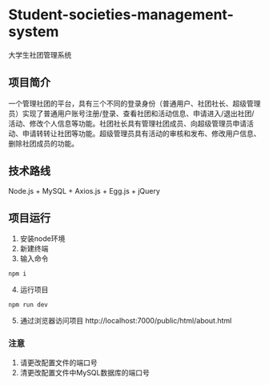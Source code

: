 # Student-societies-management-system
大学生社团管理系统
## 项目简介
一个管理社团的平台，具有三个不同的登录身份（普通用户、社团社长、超级管理员）实现了普通用户账号注册/登录、查看社团和活动信息、申请进入/退出社团/活动、修改个人信息等功能。社团社长具有管理社团成员、向超级管理员申请活动、申请转转让社团等功能。超级管理员具有活动的审核和发布、修改用户信息、删除社团成员的功能。
## 技术路线
Node.js + MySQL + Axios.js + Egg.js + jQuery
## 项目运行
1. 安装node环境
2. 新建终端
3. 输入命令
```
npm i
```
4. 运行项目
```
npm run dev
```
5. 通过浏览器访问项目
http://localhost:7000/public/html/about.html
### 注意
1. 请更改配置文件的端口号
2. 清更改配置文件中MySQL数据库的端口号
